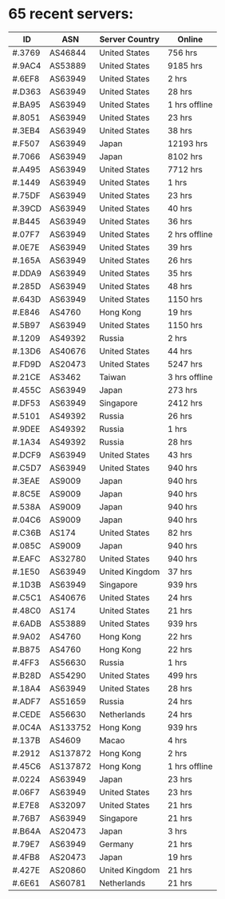 # 65 recent servers:

| ID | ASN | Server Country | Online |
| ------ | ------ | ------ | ------ |
| #.3769 | AS46844 | United States | 756 hrs |
| #.9AC4 | AS53889 | United States | 9185 hrs |
| #.6EF8 | AS63949 | United States | 2 hrs |
| #.D363 | AS63949 | United States | 28 hrs |
| #.BA95 | AS63949 | United States | 1 hrs offline |
| #.8051 | AS63949 | United States | 23 hrs |
| #.3EB4 | AS63949 | United States | 38 hrs |
| #.F507 | AS63949 | Japan | 12193 hrs |
| #.7066 | AS63949 | Japan | 8102 hrs |
| #.A495 | AS63949 | United States | 7712 hrs |
| #.1449 | AS63949 | United States | 1 hrs |
| #.75DF | AS63949 | United States | 23 hrs |
| #.39CD | AS63949 | United States | 40 hrs |
| #.B445 | AS63949 | United States | 36 hrs |
| #.07F7 | AS63949 | United States | 2 hrs offline |
| #.0E7E | AS63949 | United States | 39 hrs |
| #.165A | AS63949 | United States | 26 hrs |
| #.DDA9 | AS63949 | United States | 35 hrs |
| #.285D | AS63949 | United States | 48 hrs |
| #.643D | AS63949 | United States | 1150 hrs |
| #.E846 | AS4760 | Hong Kong | 19 hrs |
| #.5B97 | AS63949 | United States | 1150 hrs |
| #.1209 | AS49392 | Russia | 2 hrs |
| #.13D6 | AS40676 | United States | 44 hrs |
| #.FD9D | AS20473 | United States | 5247 hrs |
| #.21CE | AS3462 | Taiwan | 3 hrs offline |
| #.455C | AS63949 | Japan | 273 hrs |
| #.DF53 | AS63949 | Singapore | 2412 hrs |
| #.5101 | AS49392 | Russia | 26 hrs |
| #.9DEE | AS49392 | Russia | 1 hrs |
| #.1A34 | AS49392 | Russia | 28 hrs |
| #.DCF9 | AS63949 | United States | 43 hrs |
| #.C5D7 | AS63949 | United States | 940 hrs |
| #.3EAE | AS9009 | Japan | 940 hrs |
| #.8C5E | AS9009 | Japan | 940 hrs |
| #.538A | AS9009 | Japan | 940 hrs |
| #.04C6 | AS9009 | Japan | 940 hrs |
| #.C36B | AS174 | United States | 82 hrs |
| #.085C | AS9009 | Japan | 940 hrs |
| #.EAFC | AS32780 | United States | 940 hrs |
| #.1E50 | AS63949 | United Kingdom | 37 hrs |
| #.1D3B | AS63949 | Singapore | 939 hrs |
| #.C5C1 | AS40676 | United States | 24 hrs |
| #.48C0 | AS174 | United States | 21 hrs |
| #.6ADB | AS53889 | United States | 939 hrs |
| #.9A02 | AS4760 | Hong Kong | 22 hrs |
| #.B875 | AS4760 | Hong Kong | 22 hrs |
| #.4FF3 | AS56630 | Russia | 1 hrs |
| #.B28D | AS54290 | United States | 499 hrs |
| #.18A4 | AS63949 | United States | 28 hrs |
| #.ADF7 | AS51659 | Russia | 24 hrs |
| #.CEDE | AS56630 | Netherlands | 24 hrs |
| #.0C4A | AS133752 | Hong Kong | 939 hrs |
| #.137B | AS4609 | Macao | 4 hrs |
| #.2912 | AS137872 | Hong Kong | 2 hrs |
| #.45C6 | AS137872 | Hong Kong | 1 hrs offline |
| #.0224 | AS63949 | Japan | 23 hrs |
| #.06F7 | AS63949 | United States | 23 hrs |
| #.E7E8 | AS32097 | United States | 21 hrs |
| #.76B7 | AS63949 | Singapore | 21 hrs |
| #.B64A | AS20473 | Japan | 3 hrs |
| #.79E7 | AS63949 | Germany | 21 hrs |
| #.4FB8 | AS20473 | Japan | 19 hrs |
| #.427E | AS20860 | United Kingdom | 21 hrs |
| #.6E61 | AS60781 | Netherlands | 21 hrs |

